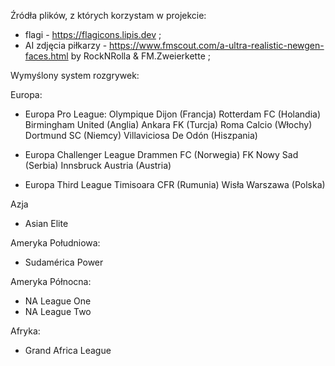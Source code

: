 Źródła plików, z których korzystam w projekcie:
- flagi - https://flagicons.lipis.dev ;
- AI zdjęcia piłkarzy - https://www.fmscout.com/a-ultra-realistic-newgen-faces.html by RockNRolla & FM.Zweierkette ;


Wymyślony system rozgrywek:

Europa:
- Europa Pro League:
    Olympique Dijon (Francja)
    Rotterdam FC (Holandia)
    Birmingham United (Anglia)
    Ankara FK (Turcja)
    Roma Calcio (Włochy)
    Dortmund SC (Niemcy)
    Villaviciosa De Odón (Hiszpania)

- Europa Challenger League
    Drammen FC (Norwegia)
    FK Nowy Sad (Serbia)
    Innsbruck Austria (Austria)
    
- Europa Third League
    Timisoara CFR (Rumunia)
    Wisła Warszawa (Polska)


Azja
- Asian Elite

Ameryka Południowa:
- Sudamérica Power

Ameryka Północna:
- NA League One
- NA League Two

Afryka:
- Grand Africa League